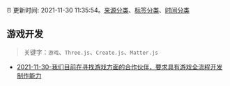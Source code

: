 :alarm_clock: 更新时间: 2021-11-30 11:35:54。[来源分类](../README.md)、[标签分类](../TAGS.md)、[时间分类](../TIMELINE.md)

## 游戏开发


> 关键字：`游戏`、`Three.js`、`Create.js`、`Matter.js`



- [2021-11-30-我们目前在寻找游戏方面的合作伙伴，要求具有游戏全流程开发制作能力](https://www.v2ex.com/t/819111) 